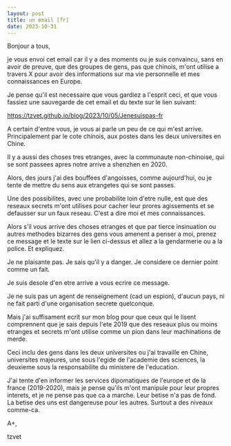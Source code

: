 ```yaml
---
layout: post  
title: un email [fr]  
date: 2023-10-31
---
```


Bonjour a tous,

je vous envoi cet email car il y a des moments ou je suis convaincu, sans en avoir de preuve, que des groupes de gens, pas que chinois, m'ont utilise a travers X pour avoir des informations sur ma vie personnelle et mes connaissances en Europe.

Je pense qu'il est necessaire que vous gardiez a l'esprit ceci, et que vous fassiez une sauvegarde de cet email et du texte sur le lien suivant:

https://tzvet.github.io/blog/2023/10/05/Jenesuispas-fr

A certain d'entre vous, je vous ai parle un peu de ce qui m'est arrive. Principalement par le cote chinois, aux postes dans les deux universites en Chine.

Il y a aussi des choses tres etranges, avec la communaute non-chinoise, qui se sont passees apres notre arrive a shenzhen en 2020.

Alors, des jours j'ai des bouffees d'angoisses, comme aujourd'hui, ou je tente de mettre du sens aux etrangetes qui se sont passes.

Une des possibilites, avec une probabilite loin d'etre nulle, est que des reseaux secrets m'ont utilises pour cacher leur prores agissements et se defausser sur un faux reseau. C'est a dire moi et mes connaissances.

Alors s'il vous arrive des choses etranges et que par tierce insinuation ou autres methodes bizarres des gens vous amenent a penser a moi, prenez ce message et le texte sur le lien
ci-dessus et allez a la gendarmerie ou a la police. Et expliquez.

Je ne plaisante pas. Je sais qu'il y a danger. Je considere ce dernier point comme un fait.

Je suis desole d'en etre arrive a vous ecrire ce message.

Je ne suis pas un agent de renseignement (cad un espion), d'aucun pays, ni ne fait parti d'une organisation secrete quelconque.

Mais j'ai suffisament ecrit sur mon blog pour que ceux qui le lisent comprennent que je sais depuis l'ete 2019 que des reseaux plus ou moins etranges et secrets m'ont utilise comme un pion dans leur machinations de merde.

Ceci inclu des gens dans les deux universites ou j'ai travaille en Chine, universites majeures, une sous l'egide de l'academie des sciences, la deuxieme sous la responsabilite du ministere de l'education.

J'ai tente d'en informer les services dipomatiques de l'europe et de la france (2019-2020), mais je pense qu'ils m'ont manipule pour leur propres interets, et je ne pense pas que ca a marche. Leur betise n'a pas de fond. La betise des uns est dangereuse pour les autres. Surtout a des niveaux comme-ca.

A+,

tzvet

